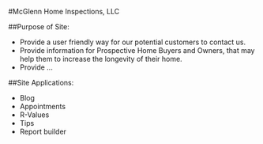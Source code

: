 #McGlenn Home Inspections, LLC

##Purpose of Site:
- Provide a user friendly way for our potential customers to contact us.
- Provide information for Prospective Home Buyers and Owners, that may help them to increase the longevity of their home.
- Provide ...

##Site Applications:
- Blog
- Appointments
- R-Values
- Tips
- Report builder
